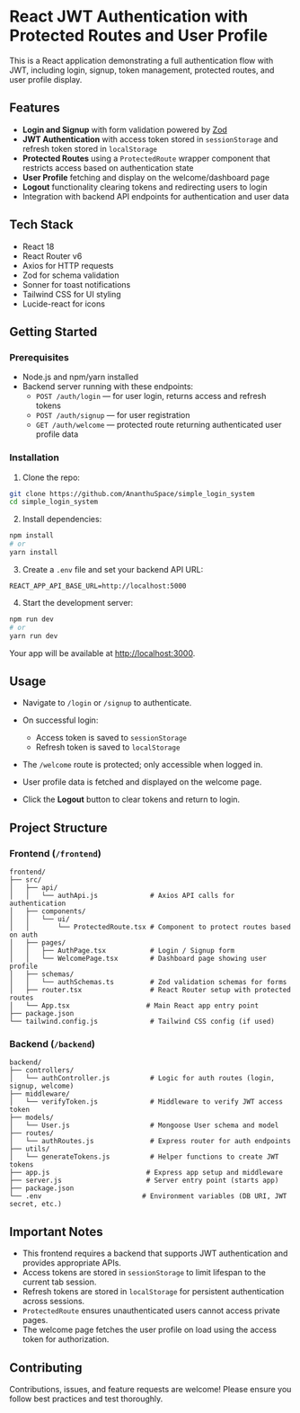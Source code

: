 
# React JWT Authentication with Protected Routes and User Profile

This is a React application demonstrating a full authentication flow with JWT, including login, signup, token management, protected routes, and user profile display.


## Features

- **Login and Signup** with form validation powered by [Zod](https://github.com/colinhacks/zod)
- **JWT Authentication** with access token stored in `sessionStorage` and refresh token stored in `localStorage`
- **Protected Routes** using a `ProtectedRoute` wrapper component that restricts access based on authentication state
- **User Profile** fetching and display on the welcome/dashboard page
- **Logout** functionality clearing tokens and redirecting users to login
- Integration with backend API endpoints for authentication and user data


## Tech Stack

- React 18
- React Router v6
- Axios for HTTP requests
- Zod for schema validation
- Sonner for toast notifications
- Tailwind CSS for UI styling
- Lucide-react for icons


## Getting Started

### Prerequisites

- Node.js and npm/yarn installed
- Backend server running with these endpoints:
  - `POST /auth/login` — for user login, returns access and refresh tokens
  - `POST /auth/signup` — for user registration
  - `GET /auth/welcome` — protected route returning authenticated user profile data

### Installation

1. Clone the repo:

```bash
git clone https://github.com/AnanthuSpace/simple_login_system
cd simple_login_system
````

2. Install dependencies:

```bash
npm install
# or
yarn install
```

3. Create a `.env` file and set your backend API URL:

```env
REACT_APP_API_BASE_URL=http://localhost:5000
```

4. Start the development server:

```bash
npm run dev
# or
yarn run dev
```

Your app will be available at [http://localhost:3000](http://localhost:3000).


## Usage

* Navigate to `/login` or `/signup` to authenticate.
* On successful login:

  * Access token is saved to `sessionStorage`
  * Refresh token is saved to `localStorage`
* The `/welcome` route is protected; only accessible when logged in.
* User profile data is fetched and displayed on the welcome page.
* Click the **Logout** button to clear tokens and return to login.


## Project Structure

### Frontend (`/frontend`)

```
frontend/
├── src/
│   ├── api/
│   │   └── authApi.js             # Axios API calls for authentication
│   ├── components/
│   │   └── ui/
│   │       └── ProtectedRoute.tsx # Component to protect routes based on auth
│   ├── pages/
│   │   ├── AuthPage.tsx           # Login / Signup form
│   │   └── WelcomePage.tsx        # Dashboard page showing user profile
│   ├── schemas/
│   │   └── authSchemas.ts         # Zod validation schemas for forms
│   ├── router.tsx                 # React Router setup with protected routes
│   └── App.tsx                   # Main React app entry point
├── package.json
└── tailwind.config.js             # Tailwind CSS config (if used)
```


### Backend (`/backend`)

```
backend/
├── controllers/
│   └── authController.js          # Logic for auth routes (login, signup, welcome)
├── middleware/
│   └── verifyToken.js             # Middleware to verify JWT access token
├── models/
│   └── User.js                    # Mongoose User schema and model
├── routes/
│   └── authRoutes.js              # Express router for auth endpoints
├── utils/
│   └── generateTokens.js          # Helper functions to create JWT tokens
├── app.js                        # Express app setup and middleware
├── server.js                     # Server entry point (starts app)
├── package.json
└── .env                         # Environment variables (DB URI, JWT secret, etc.)
```



## Important Notes

* This frontend requires a backend that supports JWT authentication and provides appropriate APIs.
* Access tokens are stored in `sessionStorage` to limit lifespan to the current tab session.
* Refresh tokens are stored in `localStorage` for persistent authentication across sessions.
* `ProtectedRoute` ensures unauthenticated users cannot access private pages.
* The welcome page fetches the user profile on load using the access token for authorization.


## Contributing

Contributions, issues, and feature requests are welcome! Please ensure you follow best practices and test thoroughly.
